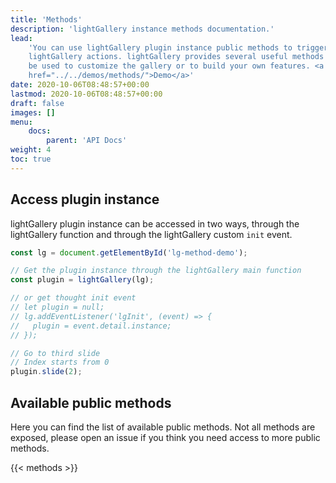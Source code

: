 ```yaml
---
title: 'Methods'
description: 'lightGallery instance methods documentation.'
lead:
    'You can use lightGallery plugin instance public methods to trigger specific
    lightGallery actions. lightGallery provides several useful methods which can
    be used to customize the gallery or to build your own features. <a
    href="../../demos/methods/">Demo</a>'
date: 2020-10-06T08:48:57+00:00
lastmod: 2020-10-06T08:48:57+00:00
draft: false
images: []
menu:
    docs:
        parent: 'API Docs'
weight: 4
toc: true
---
```


## Access plugin instance

lightGallery plugin instance can be accessed in two ways, through the
lightGallery function and through the lightGallery custom `init` event.

```javascript
const lg = document.getElementById('lg-method-demo');

// Get the plugin instance through the lightGallery main function
const plugin = lightGallery(lg);

// or get thought init event
// let plugin = null;
// lg.addEventListener('lgInit', (event) => {
//   plugin = event.detail.instance;
// });

// Go to third slide
// Index starts from 0
plugin.slide(2);
```

## Available public methods

Here you can find the list of available public methods. Not all methods are
exposed, please open an issue if you think you need access to more public
methods.

<div class="docs-methods-list">
    {{< methods >}}
</div>
